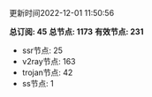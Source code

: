 更新时间2022-12-01 11:50:56

**总订阅: 45**
**总节点: 1173**
**有效节点: 231**
- ssr节点: 25
- v2ray节点: 163
- trojan节点: 42
- ss节点: 1
